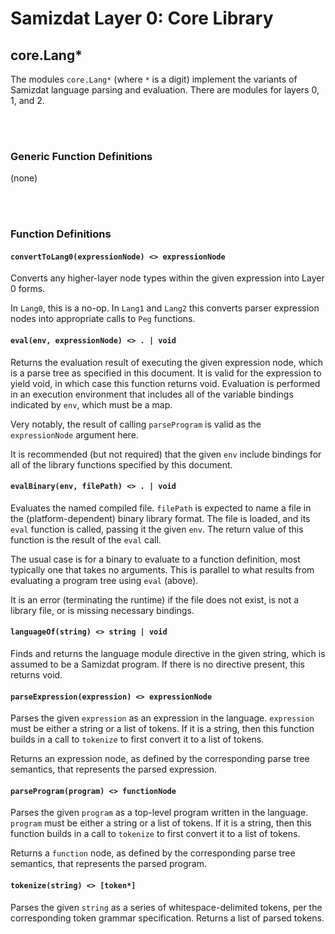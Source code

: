 Samizdat Layer 0: Core Library
==============================

core.Lang*
----------

The modules `core.Lang*` (where `*` is a digit) implement the variants
of Samizdat language parsing and evaluation. There are modules for
layers 0, 1, and 2.

<br><br>
### Generic Function Definitions

(none)


<br><br>
### Function Definitions

#### `convertToLang0(expressionNode) <> expressionNode`

Converts any higher-layer node types within the given expression into
Layer 0 forms.

In `Lang0`, this is a no-op. In `Lang1` and `Lang2` this converts parser
expression nodes into appropriate calls to `Peg` functions.

#### `eval(env, expressionNode) <> . | void`

Returns the evaluation result of executing the given expression node,
which is a parse tree as specified in this document. It is valid for the
expression to yield void, in which case this function returns void.
Evaluation is performed in an execution environment that includes all of
the variable bindings indicated by `env`, which must be a map.

Very notably, the result of calling `parseProgram` is valid as the
`expressionNode` argument here.

It is recommended (but not required) that the given `env` include
bindings for all of the library functions specified by this document.

#### `evalBinary(env, filePath) <> . | void`

Evaluates the named compiled file. `filePath` is expected to name
a file in the (platform-dependent) binary library format. The file
is loaded, and its `eval` function is called, passing it the given
`env`. The return value of this function is the result of the `eval`
call.

The usual case is for a binary to evaluate to a function definition,
most typically one that takes no arguments. This is parallel to what
results from evaluating a program tree using `eval` (above).

It is an error (terminating the runtime) if the file does not exist,
is not a library file, or is missing necessary bindings.

#### `languageOf(string) <> string | void`

Finds and returns the language module directive in the given string,
which is assumed to be a Samizdat program. If there is no directive
present, this returns void.

#### `parseExpression(expression) <> expressionNode`

Parses the given `expression` as an expression in the language.
`expression` must be either a string or a list of tokens. If it is a string,
then this function builds in a call to `tokenize` to first convert it
to a list of tokens.

Returns an expression node, as defined by the corresponding parse tree
semantics, that represents the parsed expression.

#### `parseProgram(program) <> functionNode`

Parses the given `program` as a top-level program written in the language.
`program` must be either a string or a list of tokens. If it is a string,
then this function builds in a call to `tokenize` to first convert it to a
list of tokens.

Returns a `function` node, as defined by the corresponding parse tree
semantics, that represents the parsed program.

#### `tokenize(string) <> [token*]`

Parses the given `string` as a series of whitespace-delimited tokens, per the
corresponding token grammar specification. Returns a list of parsed tokens.
